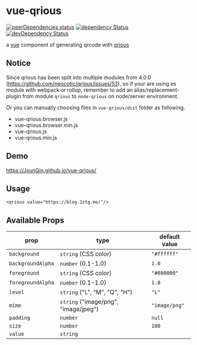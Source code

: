 # vue-qrious

[![peerDependencies status](https://david-dm.org/JounQin/vue-qrious/peer-status.svg)](https://david-dm.org/JounQin/vue-qrious?type=peer)
[![dependency Status](https://david-dm.org/JounQin/vue-qrious/status.svg)](https://david-dm.org/JounQin/vue-qrious)
[![devDependency Status](https://david-dm.org/JounQin/vue-qrious/dev-status.svg)](https://david-dm.org/JounQin/vue-qrious?type=dev)

a [vue](https://www.npmjs.com/package/vue) component of generating qrcode with [qrious](https://github.com/neocotic/qrious)

## Notice

Since qrious has been split into multiple modules from 4.0.0 (https://github.com/neocotic/qrious/issues/53), so if your are using es module with webpack or rollup, remember to add an alias/replacement-plugin from module `qrious` to `node-qrious` on node/server environment.

Or you can manually choosing files in `vue-qrious/dist` folder as following.

- vue-qrious.browser.js
- vue-qrious.browser.min.js
- vue-qrious.js
- vue-qrious.min.js

## Demo

https://JounQin.github.io/vue-qrious/

## Usage

``` vue
<qrious value="https://blog.1stg.me/"/>
```

## Available Props

prop      | type                 | default value
----------|----------------------|--------------
`background` | `string` (CSS color) | `"#ffffff"`
`backgroundAlpha` | `number` (0.1-1.0) | `1.0`
`foreground` | `string` (CSS color) | `"#000000"`
`foregroundAlpha` | `number` (0.1-1.0) | `1.0`
`level` | `string` ("L", "M", "Q", "H") | `"L"`
`mime` | `string` ("image/png", "image/jpeg") | `"image/png"`
`padding` | `number` | `null`
`size`    | `number`             | `100`
`value`   | `string`             |
